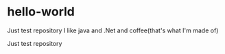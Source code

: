 # hello-world
Just test repository
I like java and .Net and coffee(that's what I'm made of)

Just test repository

